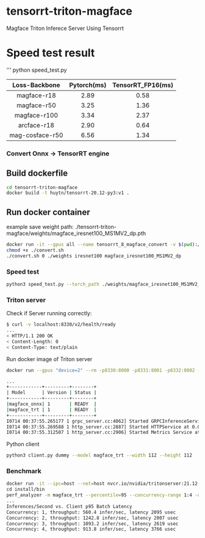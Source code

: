 # tensorrt-triton-magface
Magface Triton Inferece Server Using Tensorrt

# Speed test result
'''
python speed_test.py 

|   Loss-Backbone   | Pytorch(ms) | TensorRT_FP16(ms) |
|   :------------:  | :---------: | :---------------: |
|    magface-r18    |     2.89    |        0.58       |
|    magface-r50    |     3.25    |        1.36       |
|    magface-r100   |     3.34    |        2.37       |
|    arcface-r18    |     2.90    |        0.64       |
|  mag-cosface-r50  |     6.56    |        1.34       |

### Convert Onnx -> TensorRT engine 
## Build dockerfile 
```bash 
cd tensorrt-triton-magface 
docker build -t huytn/tensorrt-20.12-py3:v1 .
```
## Run docker container 

example save weight path: ./tensorrt-triton-magface/weights/magface_iresnet100_MS1MV2_dp.pth

```bash 
docker run -it --gpus all --name tensorrt_8_magface_convert -v $(pwd):/convert/ -w /convert/ nvcr.io/nvidia/tensorrt:20.11-py3 bash
chmod +x ./convert.sh
./convert.sh 0 ./weights iresnet100 magface_iresnet100_MS1MV2_dp
```

### Speed test

```bash 
python3 speed_test.py --torch_path ./weights/magface_iresnet100_MS1MV2_dp.pth --trt_path ./weights/magface_iresnet100_MS1MV2_dp.pth
```

### Triton server 

Check if Server running correctly:
```bash 
$ curl -v localhost:8330/v2/health/ready
...
< HTTP/1.1 200 OK
< Content-Length: 0
< Content-Type: text/plain
```

Run docker image of Triton server 
```bash 
docker run --gpus "device=2" --rm -p8330:8000 -p8331:8001 -p8332:8002 -v $(pwd)/model_repository:/models nvcr.io/nvidia/tritonserver:21.12-py3 tritonserver --model-repository=/models --strict-model-config false --log-verbose 1

...
+------------+---------+--------+
| Model      | Version | Status |
+------------+---------+--------+
|magface_onnx| 1       | READY  |
|magface_trt | 1       | READY  |
+------------+---------+--------+
I0714 00:37:55.265177 1 grpc_server.cc:4062] Started GRPCInferenceService at 0.0.0.0:8001
I0714 00:37:55.269588 1 http_server.cc:2887] Started HTTPService at 0.0.0.0:8000
I0714 00:37:55.312507 1 http_server.cc:2906] Started Metrics Service at 0.0.0.0:8002
```

Python client 
```bash 
python3 client.py dummy --model magface_trt --width 112 --height 112
```

### Benchmark

```bash 
docker run -it --ipc=host --net=host nvcr.io/nvidia/tritonserver:21.12-py3-sdk /bin/bash\
cd install/bin
perf_analyzer -m magface_trt --percentile=95 --concurrency-range 1:4 -u localhost:8330 --shape input:1,3,112,112 --measurement-interval 10000
...
Inferences/Second vs. Client p95 Batch Latency
Concurrency: 1, throughput: 560.4 infer/sec, latency 2095 usec
Concurrency: 2, throughput: 1242.8 infer/sec, latency 2007 usec
Concurrency: 3, throughput: 1093.2 infer/sec, latency 2619 usec
Concurrency: 4, throughput: 913.8 infer/sec, latency 3766 usec
```
